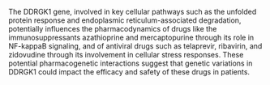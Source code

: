 The DDRGK1 gene, involved in key cellular pathways such as the unfolded protein response and endoplasmic reticulum-associated degradation, potentially influences the pharmacodynamics of drugs like the immunosuppressants azathioprine and mercaptopurine through its role in NF-kappaB signaling, and of antiviral drugs such as telaprevir, ribavirin, and zidovudine through its involvement in cellular stress responses. These potential pharmacogenetic interactions suggest that genetic variations in DDRGK1 could impact the efficacy and safety of these drugs in patients.